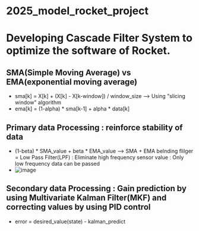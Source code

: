 # 2025_model_rocket_project
# Developing Cascade Filter System to optimize the software of Rocket.

## SMA(Simple Moving Average) vs EMA(exponential moving average)
- sma[k] = X[k] + (X[k] - X[k-window]) / window_size --> Using "slicing window" algorithm
- ema[k] = (1-alpha) * sma[k-1] + alpha * data[k]

## Primary data Processing : reinforce stability of data
- (1-beta) * SMA_value + beta * EMA_value --> SMA + EMA belnding flilger = Low Pass Filter(LPF) : Eliminate high frequency sensor value : Only low frequency data can be passed
- ![image](https://github.com/user-attachments/assets/0d932935-2bb8-4f4c-85a5-5843554de293)

## Secondary data Processing : Gain prediction by using Multivariate Kalman Filter(MKF) and correcting values by using PID control
- error = desired_value(state) - kalman_predict
